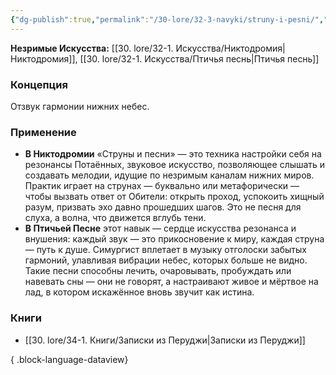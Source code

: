 ```yaml
---
{"dg-publish":true,"permalink":"/30-lore/32-3-navyki/struny-i-pesni/","tags":["незримое/навык"]}
---
```


**Незримые Искусства:** [[30. lore/32-1. Искусства/Никтодромия\|Никтодромия]], [[30. lore/32-1. Искусства/Птичья песнь\|Птичья песнь]]
### Концепция
Отзвук гармонии нижних небес.
### Применение
- **В Никтодромии** «Струны и песни» — это техника настройки себя на резонансы Потаённых, звуковое искусство, позволяющее слышать и создавать мелодии, идущие по незримым каналам нижних миров. Практик играет на струнах — буквально или метафорически — чтобы вызвать ответ от Обители: открыть проход, успокоить хищный разум, призвать эхо давно прошедших шагов. Это не песня для слуха, а волна, что движется вглубь тени.
- **В Птичьей Песне** этот навык — сердце искусства резонанса и внушения: каждый звук — это прикосновение к миру, каждая струна — путь к душе. Симургист вплетает в музыку отголоски забытых гармоний, улавливая вибрации небес, которых больше не видно. Такие песни способны лечить, очаровывать, пробуждать или навевать сны — они не говорят, а настраивают живое и мёртвое на лад, в котором искажённое вновь звучит как истина.
### Книги
- [[30. lore/34-1. Книги/Записки из Перуджи\|Записки из Перуджи]]

{ .block-language-dataview}
